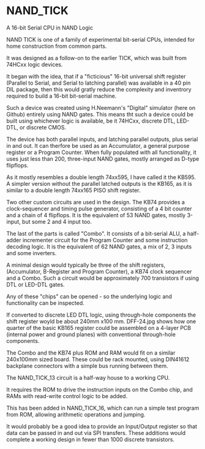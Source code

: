# NAND_TICK


A 16-bit Serial CPU in NAND Logic

NAND TICK is one of a family of experimental bit-serial CPUs, intended for home construction from common parts.

It was designed as a follow-on to the earlier TICK, which was built from 74HCxx logic devices.

It began with the idea, that if a "ficticious" 16-bit universal shift  register (Parallel to Serial, and Serial to latching parallel) was available in a 40 pin DIL package, then this would gratly reduce the complexity and inventrory required to build a 16-bit bit-serial machine.

Such a device was created using H.Neemann's "Digital" simulator (here on Github) entirely using NAND gates. This means tht such a device could be built using whichever logic is available, be it 74HCxx, discrete DTL, LED-DTL, or discrete CMOS.

The device has both parallel inputs, and latching parallel outputs, plus serial in and out. It can therfore be used as an Accumulator, a general purpose register or a Program Counter. When fully populated with all functionality, it uses just less than 200, three-input NAND gates, mostly arranged as D-type flipflops.

As it mostly resembles a double length 74xx595, I have called it the KB595. A simpler version without the parallel latched outputs is the KB165, as it is similar to a double length 74xx165 PISO shift register.

Two other custom circuits are used in the design. The KB74 provides a clock-sequencer and timing pulse generator, consisting of a 4 bit counter and a chain of 4 flipflops. It is the equivalent of 53 NAND gates, mostly 3-input, but some 2 and 4 input too.

The last of the parts is called "Combo".  It consists of a bit-serial ALU, a half-adder incrementer circuit for the Program Counter and some instruction decoding logic. It is the equivalent of 62 NAND gates, a mix of 2, 3 inputs and some inverters.

A minimal design would typically be three of the shift registers, (Accumulator, B-Register and Program Counter), a KB74 clock sequencer and a Combo. Such a circuit would be approximately 700 transistors if using DTL or LED-DTL gates.

Any of these "chips"  can be opened - so the underlying logic and functionality can be inspected.

If converted to discrete LED DTL logic, using through-hole components the shift register woyld be about 240mm x100 mm.  DFF-24.jpg shows how one quarter of the basic KB165 register could be assembled on a 4-layer PCB (internal power and ground planes) with conventional through-hole components.

The Combo and the KB74 plus ROM and RAM would fit on a similar 240x100mm sized board. These could be rack mounted, using DIN41612 backplane connectors with a simple bus running between them.

The NAND_TICK_13 circuit is a half-way house to a working CPU.  

It requires the ROM to drive the instruction inputs on the Combo chip, and RAMs with read-write control logic to be added. 

This has been added in NAND_TICK_16, which can run a simple test program from ROM, allowing arithmetic operations and jumping.

It would probably be a good idea to provide an Input/Output register so that data can be passed in and out via SPI transfers. These additions would complete a working design in fewer than 1000 discrete transistors.





